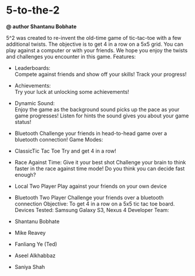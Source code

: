 5-to-the-2
==========

**@ author Shantanu Bobhate**

5^2 was created to re-invent the old-time game of tic-tac-toe with a few additional twists.
The objective is to get 4 in a row on a 5x5 grid. You can play against a computer or with your friends. We hope you enjoy the twists and challenges you encounter in this game.
Features:
- Leaderboards:     
    Compete against friends and show off your skills! Track your progress!
- Achievements:     
    Try your luck at unlocking some achievements!
- Dynamic Sound:        
    Enjoy the game as the background sound picks up the pace as your game progresses! 
    Listen for hints the sound gives you about your game status!
- Bluetooth
Challenge your friends in head-to-head game over a bluetooth connection!
Game Modes:
- ClassicTic Tac Toe
Try and get 4 in a row!
- Race Against Time: Give it your best shot
Challenge your brain to think faster in the race against time mode! Do you think you can decide fast enough?
- Local Two Player
Play against your friends on your own device

- Bluetooth Two Player
Challenge your friends over a bluetooth connection
Objective: To get 4 in a row on a 5x5 tic tac toe board.
Devices Tested: Samsung Galaxy S3, Nexus 4
Developer Team:
- Shantanu Bobhate
- Mike Reavey
- Fanliang Ye (Ted)
- Aseel Alkhabbaz
- Saniya Shah
